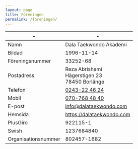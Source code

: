 ```yaml
---
layout: page
title: Föreningen
permalink: /foreningen/
---
```


| -                    | -                                                    |
| -------------------- | ---------------------------------------------------- |
| Namn                 | Dala Taekwondo Akademi                               |
| Bildad               | 1996-11-14                                           |
| Föreningsnummer      | 33252-68                                             |
| Postadress           | Reza Abrishami<br/>Hägerstigen 23<br/>78450 Borlänge |
| Telefon              | [0243-22 46 24](tel:0243224624)                      |
| Mobil                | [070-768 48 40](tel:0707684840)                      |
| E-post               | [info@dalataekwondo.com][mailto]                     |
| Hemsida              | <https://dalataekwondo.com>                          |
| PlusGiro             | 922115-1                                             |
| Swish                | 1237684840                                           |
| Organisationsnummer  | 802457-1682                                          |

[mailto]: mailto:info@dalataekwondo.com
